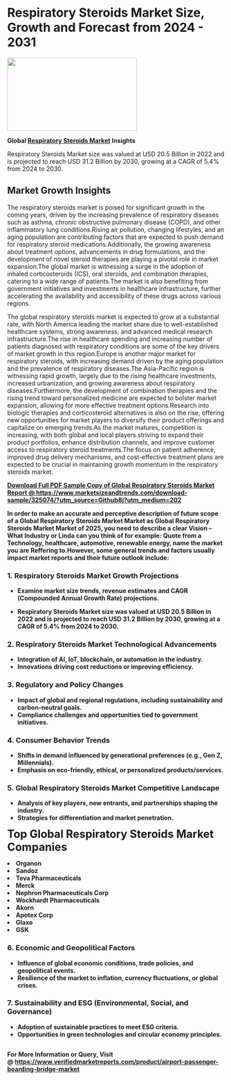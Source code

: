 <H1>Respiratory Steroids Market Size, Growth and Forecast from 2024 - 2031</H1><img class="aligncenter size-medium wp-image-584254" src="https://thirdeyenews.in/wp-content/uploads/2024/09/Global-Market-Research-300x168.jpeg" alt="" width="300" height="168" /><p><strong>Global&nbsp;<a href="https://www.marketsizeandtrends.com/download-sample/325074/?utm_source=Github8j?utm_medium=202">Respiratory Steroids Market</a> Insights</strong></p><p>Respiratory Steroids Market size was valued at USD 20.5 Billion in 2022 and is projected to reach USD 31.2 Billion by 2030, growing at a CAGR of 5.4% from 2024 to 2030.</p><p><h2>Market Growth Insights</h2> <p>The respiratory steroids market is poised for significant growth in the coming years, driven by the increasing prevalence of respiratory diseases such as asthma, chronic obstructive pulmonary disease (COPD), and other inflammatory lung conditions.Rising air pollution, changing lifestyles, and an aging population are contributing factors that are expected to push demand for respiratory steroid medications.Additionally, the growing awareness about treatment options, advancements in drug formulations, and the development of novel steroid therapies are playing a pivotal role in market expansion.The global market is witnessing a surge in the adoption of inhaled corticosteroids (ICS), oral steroids, and combination therapies, catering to a wide range of patients.The market is also benefiting from government initiatives and investments in healthcare infrastructure, further accelerating the availability and accessibility of these drugs across various regions.</p> <p><strong><a href="#"></a></strong></p> <p>The global respiratory steroids market is expected to grow at a substantial rate, with North America leading the market share due to well-established healthcare systems, strong awareness, and advanced medical research infrastructure.The rise in healthcare spending and increasing number of patients diagnosed with respiratory conditions are some of the key drivers of market growth in this region.Europe is another major market for respiratory steroids, with increasing demand driven by the aging population and the prevalence of respiratory diseases.The Asia-Pacific region is witnessing rapid growth, largely due to the rising healthcare investments, increased urbanization, and growing awareness about respiratory diseases.Furthermore, the development of combination therapies and the rising trend toward personalized medicine are expected to bolster market expansion, allowing for more effective treatment options.Research into biologic therapies and corticosteroid alternatives is also on the rise, offering new opportunities for market players to diversify their product offerings and capitalize on emerging trends.As the market matures, competition is increasing, with both global and local players striving to expand their product portfolios, enhance distribution channels, and improve customer access to respiratory steroid treatments.The focus on patient adherence, improved drug delivery mechanisms, and cost-effective treatment plans are expected to be crucial in maintaining growth momentum in the respiratory steroids market.</p> <p><strong><a href="#"></p><p><span class=""><strong>Download Full PDF Sample Copy of Global Respiratory Steroids Market Report</strong> @ <a href="https://www.marketsizeandtrends.com/download-sample/325074/?utm_source=Github8j?utm_medium=202" target="_blank">https://www.marketsizeandtrends.com/download-sample/325074/?utm_source=Github8j?utm_medium=202</a></span></p><p>In order to make an accurate and perceptive description of future scope of a Global&nbsp;Respiratory Steroids Market Market as Global&nbsp;Respiratory Steroids Market Market of 2025, you need to describe a clear Vision &ndash; What Industry or Linda can you think of for example: Quote from a Technology, healthcare, automotive, renewable energy, name the market you are Reffering to.However, some general trends and factors usually impact market reports and their future outlook include:</p><h3>1.&nbsp;<strong>Respiratory Steroids Market Growth Projections</strong></h3><ul><li>Examine market size trends, revenue estimates and CAGR (Compounded Annual Growth Rate) projections.</li><li><p>Respiratory Steroids Market size was valued at USD 20.5 Billion in 2022 and is projected to reach USD 31.2 Billion by 2030, growing at a CAGR of 5.4% from 2024 to 2030.</p></li></ul><h3>2.&nbsp;<strong>Respiratory Steroids Market Technological Advancements</strong></h3><ul><li>Integration of AI, IoT, blockchain, or automation in the industry.</li><li>Innovations driving cost reductions or improving efficiency.</li></ul><h3>3.&nbsp;<strong>Regulatory and Policy Changes</strong></h3><ul><li>Impact of global and regional regulations, including sustainability and carbon-neutral goals.</li><li>Compliance challenges and opportunities tied to government initiatives.</li></ul><h3>4.&nbsp;<strong>Consumer Behavior Trends</strong></h3><ul><li>Shifts in demand influenced by generational preferences (e.g., Gen Z, Millennials).</li><li>Emphasis on eco-friendly, ethical, or personalized products/services.</li></ul><h3>5.&nbsp;<strong>Global Respiratory Steroids Market Competitive Landscape</strong></h3><ul><li>Analysis of key players, new entrants, and partnerships shaping the industry.</li><li>Strategies for differentiation and market penetration.</li></ul><p data-pm-slice="1 1 []"><span style="color: inherit; font-family: inherit; font-size: 25px;">Top Global Respiratory Steroids Market Companies</span></p><div class="" data-test-id=""><p><li>Organon</li><li> Sandoz</li><li> Teva Pharmaceuticals</li><li> Merck</li><li> Nephron Pharmaceuticals Corp</li><li> Wockhardt Pharmaceuticals</li><li> Akorn</li><li> Apotex Corp</li><li> Glaxo</li><li> GSK</li></p></div><h3>6.&nbsp;<strong>Economic and Geopolitical Factors</strong></h3><ul><li>Influence of global economic conditions, trade policies, and geopolitical events.</li><li>Resilience of the market to inflation, currency fluctuations, or global crises.</li></ul><h3>7.&nbsp;<strong>Sustainability and ESG (Environmental, Social, and Governance)</strong></h3><ul><li>Adoption of sustainable practices to meet ESG criteria.</li><li>Opportunities in green technologies and circular economy principles.</li></ul><h2><strong style="font-size: 14px;">For More Information or Query, Visit @&nbsp;</strong><a style="background-color: #ffffff; font-size: 14px;" href="https://www.marketsizeandtrends.com/report/respiratory-steroids-market/" target="_blank">https://www.verifiedmarketreports.com/product/airport-passenger-boarding-bridge-market</a></h2>